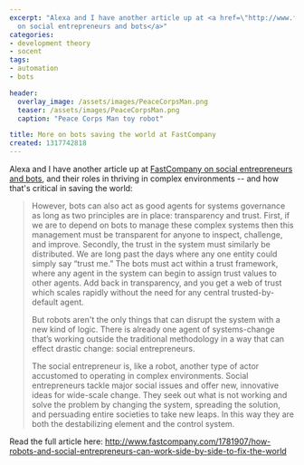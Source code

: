```yaml
---
excerpt: "Alexa and I have another article up at <a href=\"http://www.fastcompany.com/1781907/how-robots-and-social-entrepreneurs-can-work-side-by-side-to-fix-the-world\">FastCompany
  on social entrepreneurs and bots</a>"
categories:
- development theory
- socent
tags:
- automation
- bots

header:
  overlay_image: /assets/images/PeaceCorpsMan.png
  teaser: /assets/images/PeaceCorpsMan.png
  caption: "Peace Corps Man toy robot"

title: More on bots saving the world at FastCompany
created: 1317742818
---
```

Alexa and I have another article up at <a href="http://www.fastcompany.com/1781907/how-robots-and-social-entrepreneurs-can-work-side-by-side-to-fix-the-world">FastCompany on social entrepreneurs and bots</a>, and their roles in thriving in complex environments -- and how that's critical in saving the world:

<blockquote>However, bots can also act as good agents for systems governance as long as two principles are in place: transparency and trust. First, if we are to depend on bots to manage these complex systems then this management must be transparent for anyone to inspect, challenge, and improve. Secondly, the trust in the system must similarly be distributed. We are long past the days where any one entity could simply say “trust me.” The bots must act within a trust framework, where any agent in the system can begin to assign trust values to other agents. Add back in transparency, and you get a web of trust which scales rapidly without the need for any central trusted-by-default agent.

But robots aren't the only things that can disrupt the system with a new kind of logic. There is already one agent of systems-change that’s working outside the traditional methodology in a way that can effect drastic change: social entrepreneurs.

The social entrepreneur is, like a robot, another type of actor accustomed to operating in complex environments. Social entrepreneurs tackle major social issues and offer new, innovative ideas for wide-scale change. They seek out what is not working and solve the problem by changing the system, spreading the solution, and persuading entire societies to take new leaps. In this way they are both the destabilizing element and the control system.</blockquote>

Read the full article here: http://www.fastcompany.com/1781907/how-robots-and-social-entrepreneurs-can-work-side-by-side-to-fix-the-world
